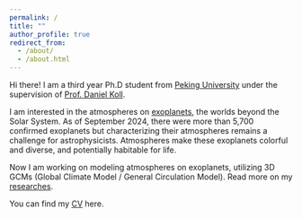 ```yaml
---
permalink: /
title: ""
author_profile: true
redirect_from: 
  - /about/
  - /about.html
---
```


Hi there! I am a third year Ph.D student from [Peking University](https://www.pku.edu.cn/) under the supervision of [Prof. Daniel Koll](https://danielkoll.github.io/).

I am interested in the atmospheres on [exoplanets](https://en.wikipedia.org/wiki/Exoplanet), the worlds beyond the Solar System. As of September 2024, there were more than 5,700 confirmed exoplanets but characterizing their atmospheres remains a challenge for astrophysicists. Atmospheres make these exoplanets colorful and diverse, and potentially habitable for life.

Now I am working on modeling atmospheres on exoplanets, utilizing 3D GCMs (Global Climate Model / General Circulation Model). Read more on my [researches](https://ruizhizhan.github.io/researches/).

You can find my [CV](https://ruizhizhan.github.io/files/cv_08_2024.pdf) here.